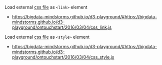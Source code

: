 Load external [css file](background.css) as `<link>` element

- https://bigdata-mindstorms.github.io/d3-playground/#https://bigdata-mindstorms.github.io/d3-playground/ontouchstart/2016/03/04/css_link.js

Load external [css file](background.css) as `<style>` element

- https://bigdata-mindstorms.github.io/d3-playground/#https://bigdata-mindstorms.github.io/d3-playground/ontouchstart/2016/03/04/css_style.js
